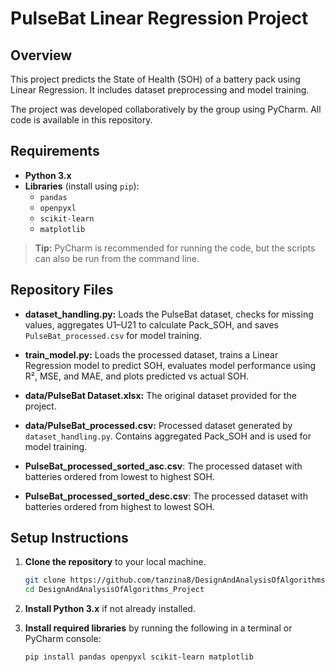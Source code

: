 # PulseBat Linear Regression Project

## Overview
This project predicts the State of Health (SOH) of a battery pack using Linear Regression. It includes dataset preprocessing and model training.  

The project was developed collaboratively by the group using PyCharm. All code is available in this repository.  

## Requirements
- **Python 3.x**  
- **Libraries** (install using `pip`):  
  - `pandas`  
  - `openpyxl`  
  - `scikit-learn`  
  - `matplotlib`  

> **Tip:** PyCharm is recommended for running the code, but the scripts can also be run from the command line.  

## Repository Files

- **dataset_handling.py:** Loads the PulseBat dataset, checks for missing values, aggregates U1–U21 to calculate Pack_SOH, and saves `PulseBat_processed.csv` for model training.

- **train_model.py:** Loads the processed dataset, trains a Linear Regression model to predict SOH, evaluates model performance using R², MSE, and MAE, and plots predicted vs actual SOH.

- **data/PulseBat Dataset.xlsx:** The original dataset provided for the project.

- **data/PulseBat_processed.csv:** Processed dataset generated by `dataset_handling.py`. Contains aggregated Pack_SOH and is used for model training.
- **PulseBat_processed_sorted_asc.csv**: The processed dataset with batteries ordered from lowest to highest SOH.
- **PulseBat_processed_sorted_desc.csv**: The processed dataset with batteries ordered from highest to lowest SOH.


## Setup Instructions
1. **Clone the repository** to your local machine.
   ```bash
   git clone https://github.com/tanzina8/DesignAndAnalysisOfAlgorithms_Project.git
   cd DesignAndAnalysisOfAlgorithms_Project
   
3. **Install Python 3.x** if not already installed.
   
4. **Install required libraries** by running the following in a terminal or PyCharm console:  
   ```bash
   pip install pandas openpyxl scikit-learn matplotlib

